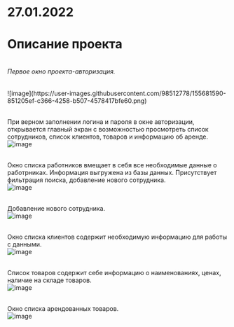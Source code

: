 # 27.01.2022
<h1>Описание проекта </h1>


<h6><br> Первое окно проекта-авторизация. <br></h6>
![image](https://user-images.githubusercontent.com/98512778/155681590-851205ef-c366-4258-b507-4578417bfe60.png)

<br> При верном заполнении логина и пароля в окне авторизации, открывается главный экран с возможностью просмотреть список сотрудников, список клиентов, товаров и информацию об аренде. <br>
![image](https://user-images.githubusercontent.com/98512778/155682018-06bb0689-0f85-446f-b822-0bc5dfb1edd8.png)

<br> Окно списка работников вмещает в себя все необходимые данные о работрниках. Информация выгружена из базы данных. Присутствует фильтрация поиска, добавление нового сотрудника.<br> 
![image](https://user-images.githubusercontent.com/98512778/155682330-3e55349d-aca3-49e2-80ca-636487e9b3b3.png)

<br>Добавление нового сотрудника.<br>
![image](https://user-images.githubusercontent.com/98512778/155687037-6591a6ee-f123-4f76-857c-40273ff13ece.png)


<br>Окно списка клиентов содержит необходимую информацию для работы с данными.<br>
![image](https://user-images.githubusercontent.com/98512778/155682782-8134b680-d8b4-4b13-8640-1a8a1d4856b5.png)

<br>Список товаров содержит себе информацию о наименованиях, ценах, наличие на складе товаров. <br>
![image](https://user-images.githubusercontent.com/98512778/155682971-fc2c0b8f-4025-4b9d-ac13-159973df3d09.png)

<br>Окно списка арендованных товаров.<br>
![image](https://user-images.githubusercontent.com/98512778/155686518-e4772f7c-673f-42af-a2c9-3e7f47be40d2.png)



